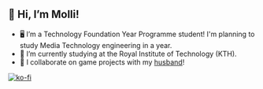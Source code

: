 ## 👋 Hi, I’m Molli!
- 🖥️ I’m a Technology Foundation Year Programme student! I'm planning to study Media Technology engineering in a year.
- 🌱 I’m currently studying at the Royal Institute of Technology (KTH).
- 💞️ I collaborate on game projects with my [husband](https://github.com/filune/)!

[![ko-fi](https://ko-fi.com/img/githubbutton_sm.svg)](https://ko-fi.com/L3L551LSW)

<!---
MochiBae/MochiBae is a ✨ special ✨ repository because its `README.md` (this file) appears on your GitHub profile.
You can click the Preview link to take a look at your changes.
--->
